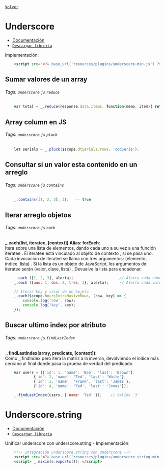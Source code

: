 ﻿[`Volver`](../index.html)

# Underscore

- [Documentación](https://underscorejs.org/)  
- [`Descargar librería`](libraries/underscore-min.zip)  

Implementación:  
```html
	<script src="<?= base_url('resources/plugins/underscore-min.js') ?>"></script>
```

## Sumar valores de un array
###### Tags: `underscore` `js` `reduce`
```js
    var total = _.reduce(response.data.items, function(memo, item){ return memo + parseInt(item.price); }, 0); 
```

## Array column en JS 
###### Tags: `underscore` `js` `pluck`
```js
	let serials = _.pluck($scope.dtSerials.rows, 'codSerie');
```

## Consultar si un valor esta contenido en un arreglo
###### Tags: `underscore` `js` `contains`
```js
	_.contains([1, 2, 3], 3); 	-- true
```

## Iterar arreglo objetos
###### Tags: `underscore` `js` `each`

**_.each(list, iteratee, [context]) Alias: forEach**:  
Itera sobre una lista de elementos, dando cada uno a su vez 
a una función iteratee . El iteratee está vinculado al objeto de contexto , si se pasa uno. Cada invocación de iteratee se 
llama con tres argumentos: (elemento, índice, lista) . Si la lista es un objeto de JavaScript, los argumentos de iteratee 
serán (valor, clave, lista) . Devuelve la lista para encadenar.

```js
    _.each ([1, 2, 3], alerta);                     // Alerta cada número por turno ...
    _.each ({uno: 1, dos: 2, tres: 3}, alerta);     // Alerta cada valor numérico a su vez ...

    // Iterar key y valor de un bojeto
    _.each($scope.hoursExtraMasiveRows, (row, key) => {
        console.log('row', row);
        console.log('key', key);
    });
```

## Buscar ultimo index por atributo
###### Tags: `underscore` `js` `findLastIndex`

**_.findLastIndex(array, predicate, [context])**:  
Como _.findIndex pero itera la matriz a la inversa, 
devolviendo el índice más cercano al final donde pasa la prueba de verdad del predicado.  

```js
    var users = [{'id': 1, 'name': 'Bob', 'last': 'Brown'},
             {'id': 2, 'name': 'Ted', 'last': 'White'},
             {'id': 3, 'name': 'Frank', 'last': 'James'},
             {'id': 4, 'name': 'Ted', 'last': 'Jones'}];

    _.findLastIndex(users, { name: 'Ted' });    // Salida '3'
```


# Underscore.string

- [Documentación](https://gabceb.github.io/underscore.string.site/)  
- [`Descargar librería`](libraries/underscore.string.min.zip)  


Unificar underscore con underscore.string - Implementación:   
```html
	<!-- Integración underscore.string con underscore -->
	<script src="<?= base_url('resources/plugins/underscore.string.min.js') ?>"></script>
	<script> _.mixin(s.exports()); </script> 
```